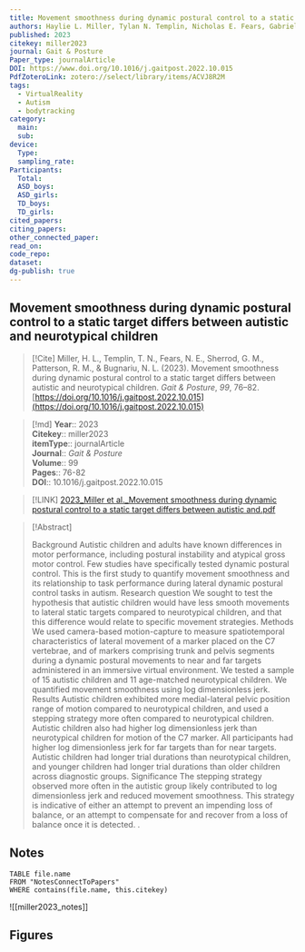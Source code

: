 ```yaml
---
title: Movement smoothness during dynamic postural control to a static target differs between autistic and neurotypical children
authors: Haylie L. Miller, Tylan N. Templin, Nicholas E. Fears, Gabriela M. Sherrod, Rita M. Patterson, Nicoleta L. Bugnariu
published: 2023
citekey: miller2023
journal: Gait & Posture
Paper_type: journalArticle
DOI: https://www.doi.org/10.1016/j.gaitpost.2022.10.015
PdfZoteroLink: zotero://select/library/items/ACVJ8R2M
tags:
  - VirtualReality
  - Autism
  - bodytracking
category:
  main: 
  sub: 
device:
  Type: 
  sampling_rate: 
Participants:
  Total: 
  ASD_boys: 
  ASD_girls: 
  TD_boys: 
  TD_girls: 
cited_papers: 
citing_papers: 
other_connected_paper: 
read_on: 
code_repo: 
dataset: 
dg-publish: true
---
```


## Movement smoothness during dynamic postural control to a static target differs between autistic and neurotypical children

> [!Cite]
> Miller, H. L., Templin, T. N., Fears, N. E., Sherrod, G. M., Patterson, R. M., & Bugnariu, N. L. (2023). Movement smoothness during dynamic postural control to a static target differs between autistic and neurotypical children. _Gait & Posture_, _99_, 76–82. [https://doi.org/10.1016/j.gaitpost.2022.10.015](https://doi.org/10.1016/j.gaitpost.2022.10.015)


>[!md]
> **Year**:: 2023   
> **Citekey**:: miller2023  
> **itemType**:: journalArticle  
> **Journal**:: *Gait & Posture*  
> **Volume**:: 99   
> **Pages**:: 76-82  
> **DOI**:: 10.1016/j.gaitpost.2022.10.015    

> [!LINK] 
> [2023_Miller et al._Movement smoothness during dynamic postural control to a static target differs between autistic and.pdf](zotero://select/library/items/X6VRJJFD)

> [!Abstract]
>
> Background
Autistic children and adults have known differences in motor performance, including postural instability and atypical gross motor control. Few studies have specifically tested dynamic postural control. This is the first study to quantify movement smoothness and its relationship to task performance during lateral dynamic postural control tasks in autism.
Research question
We sought to test the hypothesis that autistic children would have less smooth movements to lateral static targets compared to neurotypical children, and that this difference would relate to specific movement strategies.
Methods
We used camera-based motion-capture to measure spatiotemporal characteristics of lateral movement of a marker placed on the C7 vertebrae, and of markers comprising trunk and pelvis segments during a dynamic postural movements to near and far targets administered in an immersive virtual environment. We tested a sample of 15 autistic children and 11 age-matched neurotypical children. We quantified movement smoothness using log dimensionless jerk.
Results
Autistic children exhibited more medial-lateral pelvic position range of motion compared to neurotypical children, and used a stepping strategy more often compared to neurotypical children. Autistic children also had higher log dimensionless jerk than neurotypical children for motion of the C7 marker. All participants had higher log dimensionless jerk for far targets than for near targets. Autistic children had longer trial durations than neurotypical children, and younger children had longer trial durations than older children across diagnostic groups.
Significance
The stepping strategy observed more often in the autistic group likely contributed to log dimensionless jerk and reduced movement smoothness. This strategy is indicative of either an attempt to prevent an impending loss of balance, or an attempt to compensate for and recover from a loss of balance once it is detected.
>.
> 


## Notes

```dataview 
TABLE file.name 
FROM "NotesConnectToPapers" 
WHERE contains(file.name, this.citekey)
```

![[miller2023_notes]]

## Figures

